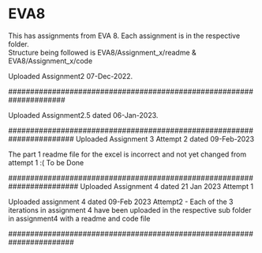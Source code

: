 # EVA8

This has assignments from EVA 8. Each assignment is in the respective folder.  
Structure being followed is EVA8/Assignment_x/readme & EVA8/Assignment_x/code


Uploaded Assignment2 07-Dec-2022.

#####################################################################

Uploaded Assignment2.5 dated 06-Jan-2023.


#######################################################################
Uploaded Assignment 3 Attempt 2 dated 09-Feb-2023

The part 1 readme file for the excel is incorrect and not yet changed from attempt 1 :( To be Done 

########################################################################
Uploaded Assignment 4  dated 21 Jan 2023 Attempt 1

Uploaded assignment 4 dated 09-Feb 2023 Attempt2 - Each of the 3 iterations in assignment 4 have been uploaded in the respective sub folder in assignment4 with a readme and code file

#######################################################################

